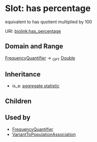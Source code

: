 # Slot: has percentage


equivalent to has quotient multiplied by 100

URI: [biolink:has_percentage](https://w3id.org/biolink/vocab/has_percentage)
## Domain and Range

[FrequencyQuantifier](FrequencyQuantifier.md) ->  <sub>OPT</sub> [Double](Double.md)
## Inheritance

 *  is_a: [aggregate statistic](aggregate_statistic.md)
## Children

## Used by

 * [FrequencyQuantifier](FrequencyQuantifier.md)
 * [VariantToPopulationAssociation](VariantToPopulationAssociation.md)
